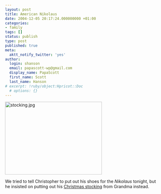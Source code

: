 ```yaml
---
layout: post
title: American Nikolaus
date: 2004-12-05 20:17:24.000000000 +01:00
categories:
- family
tags: []
status: publish
type: post
published: true
meta:
  aktt_notify_twitter: 'yes'
author:
  login: shanson
  email: papascott-wp@gmail.com
  display_name: PapaScott
  first_name: Scott
  last_name: Hanson
# excerpt: !ruby/object:Hpricot::Doc
  # options: {}
---
```

<p><img src="http://www.papascott.de/wordpress/wp-content/uploads/2004/12/stocking.jpg" border="0" height="240" width="320" alt="stocking.jpg" /></p>
<p>We tried to tell Christopher to put out his shoes for the <em>Nikolaus</em> tonight, but he insisted on putting out his <a href="http://www.papascott.de/archives/2003/12/06/christmas-stocking/">Christmas stocking</a> from Grandma instead.</p>

